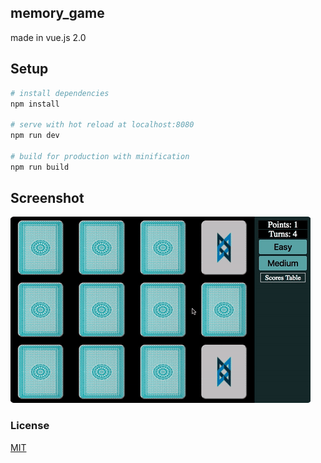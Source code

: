 ## memory_game
made in vue.js 2.0

## Setup
``` bash
# install dependencies
npm install

# serve with hot reload at localhost:8080
npm run dev

# build for production with minification
npm run build
```

## Screenshot

![](src/assets/J71CjzuJyNoje.gif/)

### License

[MIT](http://opensource.org/licenses/MIT)
